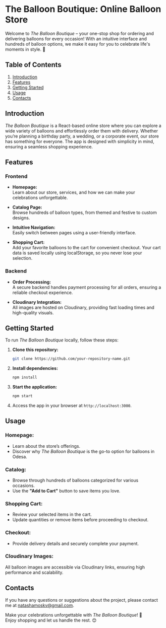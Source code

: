 # **The Balloon Boutique: Online Balloon Store**  
Welcome to *The Balloon Boutique* – your one-stop shop for ordering and delivering balloons for every occasion! With an intuitive interface and hundreds of balloon options, we make it easy for you to celebrate life's moments in style. 🎈

## **Table of Contents**
1. [Introduction](#introduction)  
2. [Features](#features)  
3. [Getting Started](#getting-started)  
4. [Usage](#usage)  
5. [Contacts](#contacts)  


## **Introduction**  
*The Balloon Boutique* is a React-based online store where you can explore a wide variety of balloons and effortlessly order them with delivery. Whether you’re planning a birthday party, a wedding, or a corporate event, our store has something for everyone. The app is designed with simplicity in mind, ensuring a seamless shopping experience.


## **Features**  
### **Frontend**  
- **Homepage:**  
  Learn about our store, services, and how we can make your celebrations unforgettable.  

- **Catalog Page:**  
  Browse hundreds of balloon types, from themed and festive to custom designs.  

- **Intuitive Navigation:**  
  Easily switch between pages using a user-friendly interface.  

- **Shopping Cart:**  
  Add your favorite balloons to the cart for convenient checkout. Your cart data is saved locally using localStorage, so you never lose your selection.  

### **Backend**  
- **Order Processing:**  
  A secure backend handles payment processing for all orders, ensuring a reliable checkout experience.  

- **Cloudinary Integration:**  
  All images are hosted on Cloudinary, providing fast loading times and high-quality visuals.  


## **Getting Started**  
To run *The Balloon Boutique* locally, follow these steps:  

1. **Clone this repository:**  
   ```bash
   git clone https://github.com/your-repository-name.git
   ```  

2. **Install dependencies:**  
   ```bash
   npm install
   ```  

3. **Start the application:**  
   ```bash
   npm start
   ```  

4. Access the app in your browser at `http://localhost:3000`.


## **Usage**  
### **Homepage:**  
- Learn about the store’s offerings.  
- Discover why *The Balloon Boutique* is the go-to option for balloons in Odesa.  

### **Catalog:**  
- Browse through hundreds of balloons categorized for various occasions.  
- Use the **"Add to Cart"** button to save items you love.  

### **Shopping Cart:**  
- Review your selected items in the cart.  
- Update quantities or remove items before proceeding to checkout.  

### **Checkout:**  
- Provide delivery details and securely complete your payment.  

### **Cloudinary Images:**  
All balloon images are accessible via Cloudinary links, ensuring high performance and scalability.




## **Contacts**  
If you have any questions or suggestions about the project, please contact me at natashamoskv@gmail.com.

Make your celebrations unforgettable with *The Balloon Boutique*! 🎉  
Enjoy shopping and let us handle the rest. 😊
